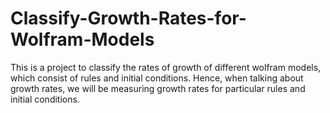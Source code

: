 # Classify-Growth-Rates-for-Wolfram-Models
This is a project to classify the rates of growth of different wolfram models, which consist of rules and initial conditions. Hence, when talking about growth rates, we will be measuring growth rates for particular rules and initial conditions.
